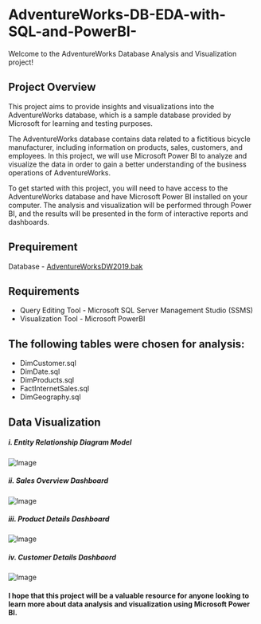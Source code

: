 # AdventureWorks-DB-EDA-with-SQL-and-PowerBI-

Welcome to the AdventureWorks Database Analysis and Visualization project! 

## Project Overview 
This project aims to provide insights and visualizations into the AdventureWorks database, which is a sample database provided by Microsoft for learning and testing purposes.

The AdventureWorks database contains data related to a fictitious bicycle manufacturer, including information on products, sales, customers, and employees. In this project, we will use Microsoft Power BI to analyze and visualize the data in order to gain a better understanding of the business operations of AdventureWorks.

To get started with this project, you will need to have access to the AdventureWorks database and have Microsoft Power BI installed on your computer. The analysis and visualization will be performed through Power BI, and the results will be presented in the form of interactive reports and dashboards.

## Prequirement
Database - [AdventureWorksDW2019.bak](https://learn.microsoft.com/en-us/sql/samples/adventureworks-install-configure?view=sql-server-ver16&tabs=ssms) 

## Requirements 
* Query Editing Tool - Microsoft SQL Server Management Studio (SSMS)
* Visualization Tool - Microsoft PowerBI

## The following tables were chosen for analysis:
* DimCustomer.sql
* DimDate.sql
* DimProducts.sql
* FactInternetSales.sql
* DimGeography.sql


## Data Visualization 
##### i. Entity Relationship Diagram Model 
![Image](https://github.com/ebunoluwazaynab/AdventureWorks-DB-EDA-with-SQL-and-PowerBI-/blob/main/Visualization/entity_relationship_diagram.JPG)

##### ii. Sales Overview Dashboard 
![Image](https://github.com/ebunoluwazaynab/AdventureWorks-DB-EDA-with-SQL-and-PowerBI-/blob/main/Visualization/sales_overview.jpg)

##### iii. Product Details Dashboard  
![Image](https://github.com/ebunoluwazaynab/AdventureWorks-DB-EDA-with-SQL-and-PowerBI-/blob/main/Visualization/product_details.jpg)

##### iv. Customer Details Dashbaord  
![Image](https://github.com/ebunoluwazaynab/AdventureWorks-DB-EDA-with-SQL-and-PowerBI-/blob/main/Visualization/customer_details.jpg)

#### I hope that this project will be a valuable resource for anyone looking to learn more about data analysis and visualization using Microsoft Power BI.
